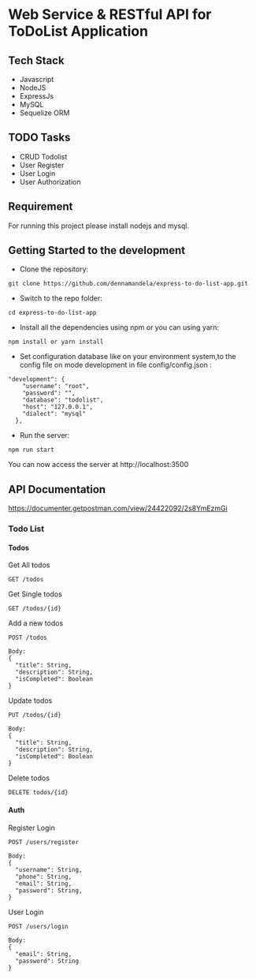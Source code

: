 # Web Service & RESTful API for ToDoList Application

## Tech Stack

- Javascript
- NodeJS
- ExpressJs
- MySQL
- Sequelize ORM

## TODO Tasks

- CRUD Todolist
- User Register
- User Login
- User Authorization

## Requirement

For running this project please install nodejs and mysql.

## Getting Started to the development

- Clone the repository:

```
git clone https://github.com/dennamandela/express-to-do-list-app.git
```

- Switch to the repo folder:

```
cd express-to-do-list-app
```

- Install all the dependencies using npm or you can using yarn:

```
npm install or yarn install
```

- Set configuration database like on your environment system,to the config file on mode development in file config/config.json :

```
"development": {
    "username": "root",
    "password": "",
    "database": "todolist",
    "host": "127.0.0.1",
    "dialect": "mysql"
  },
```

- Run the server:

```
npm run start
```

You can now access the server at http://localhost:3500

## API Documentation

https://documenter.getpostman.com/view/24422092/2s8YmEzmGi

### Todo List

#### Todos

Get All todos

```
GET /todos
```

Get Single todos

```
GET /todos/{id}
```

Add a new todos

```
POST /todos
```

```
Body:
{
  "title": String,
  "description": String,
  "isCompleted": Boolean
}
```

Update todos

```
PUT /todos/{id}
```

```
Body:
{
  "title": String,
  "description": String,
  "isCompleted": Boolean
}
```

Delete todos

```
DELETE todos/{id}
```

#### Auth

Register Login

```
POST /users/register
```

```
Body:
{
  "username": String,
  "phone": String,
  "email": String,
  "password": String,
}
```

User Login

```
POST /users/login
```

```
Body:
{
  "email": String,
  "password": String
}
```
